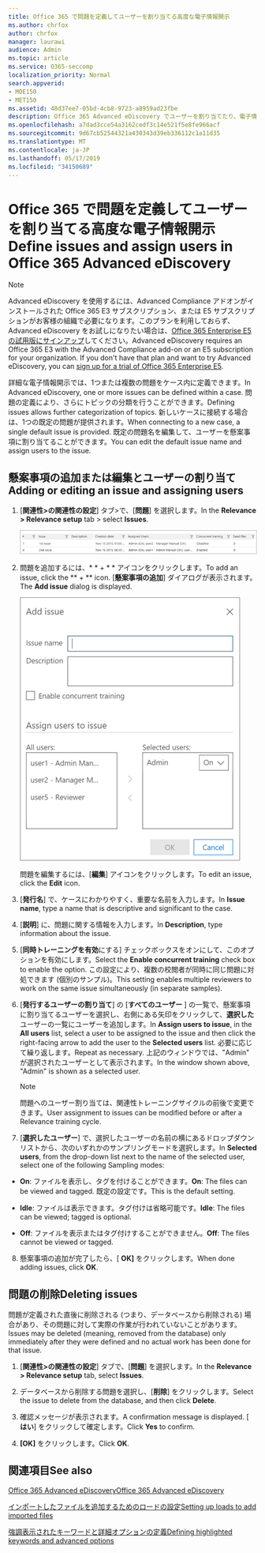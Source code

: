 ```yaml
---
title: Office 365 で問題を定義してユーザーを割り当てる高度な電子情報開示
ms.author: chrfox
author: chrfox
manager: laurawi
audience: Admin
ms.topic: article
ms.service: O365-seccomp
localization_priority: Normal
search.appverid:
- MOE150
- MET150
ms.assetid: 48d37ee7-05bd-4cb8-9723-a8959ad23fbe
description: Office 365 Advanced eDiscovery でユーザーを割り当てたり、電子情報開示ケースの問題を削除したりするなど、案件を追加または編集する方法について説明します。
ms.openlocfilehash: a7dad3cce54a3162cedf3c14e521f5e8fe966acf
ms.sourcegitcommit: 9d67cb52544321a430343d39eb336112c1a11d35
ms.translationtype: MT
ms.contentlocale: ja-JP
ms.lasthandoff: 05/17/2019
ms.locfileid: "34150689"
---
```

# <a name="define-issues-and-assign-users-in-office-365-advanced-ediscovery"></a><span data-ttu-id="7517e-103">Office 365 で問題を定義してユーザーを割り当てる高度な電子情報開示</span><span class="sxs-lookup"><span data-stu-id="7517e-103">Define issues and assign users in Office 365 Advanced eDiscovery</span></span>

> [!NOTE]
> <span data-ttu-id="7517e-p101">Advanced eDiscovery を使用するには、Advanced Compliance アドオンがインストールされた Office 365 E3 サブスクリプション、または E5 サブスクリプションがお客様の組織で必要になります。このプランを利用しておらず、Advanced eDiscovery をお試しになりたい場合は、[Office 365 Enterprise E5 の試用版にサインアップ](https://go.microsoft.com/fwlink/p/?LinkID=698279)してください。</span><span class="sxs-lookup"><span data-stu-id="7517e-p101">Advanced eDiscovery requires an Office 365 E3 with the Advanced Compliance add-on or an E5 subscription for your organization. If you don't have that plan and want to try Advanced eDiscovery, you can [sign up for a trial of Office 365 Enterprise E5](https://go.microsoft.com/fwlink/p/?LinkID=698279).</span></span> 
  
<span data-ttu-id="7517e-106">詳細な電子情報開示では、1つまたは複数の問題をケース内に定義できます。</span><span class="sxs-lookup"><span data-stu-id="7517e-106">In Advanced eDiscovery, one or more issues can be defined within a case.</span></span> <span data-ttu-id="7517e-107">問題の定義により、さらにトピックの分類を行うことができます。</span><span class="sxs-lookup"><span data-stu-id="7517e-107">Defining issues allows further categorization of topics.</span></span> <span data-ttu-id="7517e-108">新しいケースに接続する場合は、1つの既定の問題が提供されます。</span><span class="sxs-lookup"><span data-stu-id="7517e-108">When connecting to a new case, a single default issue is provided.</span></span> <span data-ttu-id="7517e-109">既定の問題名を編集して、ユーザーを懸案事項に割り当てることができます。</span><span class="sxs-lookup"><span data-stu-id="7517e-109">You can edit the default issue name and assign users to the issue.</span></span> 
  
## <a name="adding-or-editing-an-issue-and-assigning-users"></a><span data-ttu-id="7517e-110">懸案事項の追加または編集とユーザーの割り当て</span><span class="sxs-lookup"><span data-stu-id="7517e-110">Adding or editing an issue and assigning users</span></span>

1. <span data-ttu-id="7517e-111">[**関連性\>の関連性の設定**] タブ\>で、[**問題**] を選択します。</span><span class="sxs-lookup"><span data-stu-id="7517e-111">In the **Relevance \> Relevance setup** tab \> select **Issues**.</span></span>
    
    ![関連性の設定の問題](media/dfd8f9ef-b167-4ed9-980e-00ae98a97169.png)
  
2. <span data-ttu-id="7517e-113">問題を追加するには、\* \* + \* \* アイコンをクリックします。</span><span class="sxs-lookup"><span data-stu-id="7517e-113">To add an issue, click the \*\* + \*\* icon.</span></span> <span data-ttu-id="7517e-114">[**懸案事項の追加**] ダイアログが表示されます。</span><span class="sxs-lookup"><span data-stu-id="7517e-114">The **Add issue** dialog is displayed.</span></span> 
    
    ![[関連性の設定] の追加問題](media/c8e94982-139a-472a-b85d-282f2d742046.png)
  
    <span data-ttu-id="7517e-116">問題を編集するには、[**編集**] アイコンをクリックします。</span><span class="sxs-lookup"><span data-stu-id="7517e-116">To edit an issue, click the **Edit** icon.</span></span> 
    
3. <span data-ttu-id="7517e-117">[**発行名**] で、ケースにわかりやすく、重要な名前を入力します。</span><span class="sxs-lookup"><span data-stu-id="7517e-117">In **Issue name**, type a name that is descriptive and significant to the case.</span></span> 
    
4. <span data-ttu-id="7517e-118">[**説明**] に、問題に関する情報を入力します。</span><span class="sxs-lookup"><span data-stu-id="7517e-118">In **Description**, type information about the issue.</span></span>
    
5. <span data-ttu-id="7517e-119">[**同時トレーニングを有効**にする] チェックボックスをオンにして、このオプションを有効にします。</span><span class="sxs-lookup"><span data-stu-id="7517e-119">Select the **Enable concurrent training** check box to enable the option.</span></span> <span data-ttu-id="7517e-120">この設定により、複数の校閲者が同時に同じ問題に対処できます (個別のサンプル)。</span><span class="sxs-lookup"><span data-stu-id="7517e-120">This setting enables multiple reviewers to work on the same issue simultaneously (in separate samples).</span></span> 
    
6. <span data-ttu-id="7517e-121">[**発行するユーザーの割り当て**] の [**すべてのユーザー** ] の一覧で、懸案事項に割り当てるユーザーを選択し、右側にある矢印をクリックして、**選択した**ユーザーの一覧にユーザーを追加します。</span><span class="sxs-lookup"><span data-stu-id="7517e-121">In **Assign users to issue**, in the **All users** list, select a user to be assigned to the issue and then click the right-facing arrow to add the user to the **Selected users** list.</span></span> <span data-ttu-id="7517e-122">必要に応じて繰り返します。</span><span class="sxs-lookup"><span data-stu-id="7517e-122">Repeat as necessary.</span></span> <span data-ttu-id="7517e-123">上記のウィンドウでは、"Admin" が選択されたユーザーとして表示されます。</span><span class="sxs-lookup"><span data-stu-id="7517e-123">In the window shown above, "Admin" is shown as a selected user.</span></span> 
    
    > [!NOTE]
    > <span data-ttu-id="7517e-124">問題へのユーザー割り当ては、関連性トレーニングサイクルの前後で変更できます。</span><span class="sxs-lookup"><span data-stu-id="7517e-124">User assignment to issues can be modified before or after a Relevance training cycle.</span></span> 
  
7. <span data-ttu-id="7517e-125">[**選択したユーザー**] で、選択したユーザーの名前の横にあるドロップダウンリストから、次のいずれかのサンプリングモードを選択します。</span><span class="sxs-lookup"><span data-stu-id="7517e-125">In **Selected users**, from the drop-down list next to the name of the selected user, select one of the following Sampling modes:</span></span> 
    
  - <span data-ttu-id="7517e-126">**On**: ファイルを表示し、タグを付けることができます。</span><span class="sxs-lookup"><span data-stu-id="7517e-126">**On**: The files can be viewed and tagged.</span></span> <span data-ttu-id="7517e-127">既定の設定です。</span><span class="sxs-lookup"><span data-stu-id="7517e-127">This is the default setting.</span></span>
    
  - <span data-ttu-id="7517e-128">**Idle**: ファイルは表示できます。タグ付けは省略可能です。</span><span class="sxs-lookup"><span data-stu-id="7517e-128">**Idle**: The files can be viewed; tagged is optional.</span></span>
    
  - <span data-ttu-id="7517e-129">**Off**: ファイルを表示またはタグ付けすることができません。</span><span class="sxs-lookup"><span data-stu-id="7517e-129">**Off**: The files cannot be viewed or tagged.</span></span>
    
8. <span data-ttu-id="7517e-130">懸案事項の追加が完了したら、[ **OK]** をクリックします。</span><span class="sxs-lookup"><span data-stu-id="7517e-130">When done adding issues, click **OK**.</span></span>
    
## <a name="deleting-issues"></a><span data-ttu-id="7517e-131">問題の削除</span><span class="sxs-lookup"><span data-stu-id="7517e-131">Deleting issues</span></span>

<span data-ttu-id="7517e-132">問題が定義された直後に削除される (つまり、データベースから削除される) 場合があり、その問題に対して実際の作業が行われていないことがあります。</span><span class="sxs-lookup"><span data-stu-id="7517e-132">Issues may be deleted (meaning, removed from the database) only immediately after they were defined and no actual work has been done for that issue.</span></span> 
  
1. <span data-ttu-id="7517e-133">[**関連性\>の関連性の設定**] タブで、[**問題**] を選択します。</span><span class="sxs-lookup"><span data-stu-id="7517e-133">In the **Relevance \> Relevance setup** tab, select **Issues**.</span></span>
    
2. <span data-ttu-id="7517e-134">データベースから削除する問題を選択し、[**削除**] をクリックします。</span><span class="sxs-lookup"><span data-stu-id="7517e-134">Select the issue to delete from the database, and then click **Delete**.</span></span>
    
3. <span data-ttu-id="7517e-135">確認メッセージが表示されます。</span><span class="sxs-lookup"><span data-stu-id="7517e-135">A confirmation message is displayed.</span></span> <span data-ttu-id="7517e-136">[ **はい**] をクリックして確定します。</span><span class="sxs-lookup"><span data-stu-id="7517e-136">Click **Yes** to confirm.</span></span> 
    
4. <span data-ttu-id="7517e-137">**[OK]** をクリックします。</span><span class="sxs-lookup"><span data-stu-id="7517e-137">Click **OK**.</span></span>
    
## <a name="see-also"></a><span data-ttu-id="7517e-138">関連項目</span><span class="sxs-lookup"><span data-stu-id="7517e-138">See also</span></span>

[<span data-ttu-id="7517e-139">Office 365 Advanced eDiscovery</span><span class="sxs-lookup"><span data-stu-id="7517e-139">Office 365 Advanced eDiscovery</span></span>](office-365-advanced-ediscovery.md)
  
[<span data-ttu-id="7517e-140">インポートしたファイルを追加するためのロードの設定</span><span class="sxs-lookup"><span data-stu-id="7517e-140">Setting up loads to add imported files</span></span>](set-up-loads-to-add-imported-files.md)
  
[<span data-ttu-id="7517e-141">強調表示されたキーワードと詳細オプションの定義</span><span class="sxs-lookup"><span data-stu-id="7517e-141">Defining highlighted keywords and advanced options</span></span>](define-highlighted-keywords-and-advanced-options.md)

